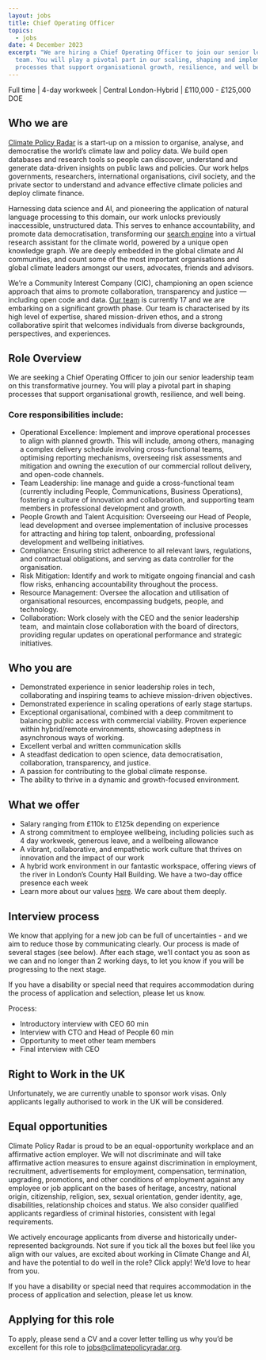 ```yaml
---
layout: jobs
title: Chief Operating Officer
topics:
  - jobs
date: 4 December 2023
excerpt: "We are hiring a Chief Operating Officer to join our senior leadership
  team. You will play a pivotal part in our scaling, shaping and implementing
  processes that support organisational growth, resilience, and well being. "
---
```

<!--StartFragment-->

Full time | 4-day workweek | Central London-Hybrid | £110,000 - £125,000 DOE 

## Who we are

[Climate Policy Radar](http://climatepolicyradar.org/) is a start-up on a mission to organise, analyse, and democratise the world’s climate law and policy data. We build open databases and research tools so people can discover, understand and generate data-driven insights on public laws and policies. Our work helps governments, researchers, international organisations, civil society, and the private sector to understand and advance effective climate policies and deploy climate finance.

Harnessing data science and AI, and pioneering the application of natural language processing to this domain, our work unlocks previously inaccessible, unstructured data. This serves to enhance accountability, and promote data democratisation, transforming our [search engine](https://app.climatepolicyradar.org) into a virtual research assistant for the climate world, powered by a unique open knowledge graph. We are deeply embedded in the global climate and AI communities, and count some of the most important organisations and global climate leaders amongst our users, advocates, friends and advisors.

We’re a Community Interest Company (CIC), championing an open science approach that aims to promote collaboration, transparency and justice — including open code and data. [Our team](https://climatepolicyradar.org/about#team) is currently 17 and we are embarking on a significant growth phase. Our team is characterised by its high level of expertise, shared mission-driven ethos, and a strong collaborative spirit that welcomes individuals from diverse backgrounds, perspectives, and experiences.

## Role Overview

We are seeking a Chief Operating Officer to join our senior leadership team on this transformative journey. You will play a pivotal part in shaping processes that support organisational growth, resilience, and well being.  

### Core responsibilities include:

* Operational Excellence: Implement and improve operational processes to align with planned growth. This will include, among others, managing a complex delivery schedule involving cross-functional teams, optimising reporting mechanisms, overseeing risk assessments and mitigation and owning the execution of our commercial rollout delivery, and open-code channels.
* Team Leadership: line manage and guide a cross-functional team (currently including People, Communications, Business Operations), fostering a culture of innovation and collaboration, and supporting team members in professional development and growth.
* People Growth and Talent Acquisition: Overseeing our Head of People, lead development and oversee implementation of inclusive processes for attracting and hiring top talent, onboarding, professional development and wellbeing initiatives. 
* Compliance: Ensuring strict adherence to all relevant laws, regulations, and contractual obligations, and serving as data controller for the organisation. 
* Risk Mitigation: Identify and work to mitigate ongoing financial and cash flow risks, enhancing accountability throughout the process.
* Resource Management: Oversee the allocation and utilisation of organisational resources, encompassing budgets, people, and technology.
* Collaboration: Work closely with the CEO and the senior leadership team,  and maintain close collaboration with the board of directors, providing regular updates on operational performance and strategic initiatives.

## Who you are

* Demonstrated experience in senior leadership roles in tech, collaborating and inspiring teams to achieve mission-driven objectives.
* Demonstrated experience in scaling operations of early stage startups.
* Exceptional organisational, combined with a deep commitment to balancing public access with commercial viability. Proven experience within hybrid/remote environments, showcasing adeptness in asynchronous ways of working.
* Excellent verbal and written communication skills
* A steadfast dedication to open science, data democratisation, collaboration, transparency, and justice.
* A passion for contributing to the global climate response. 
* The ability to thrive in a dynamic and growth-focused environment.

## What we offer

* Salary ranging from £110k to £125k depending on experience
* A strong commitment to employee wellbeing, including policies such as 4 day workweek, generous leave, and a wellbeing allowance
* A vibrant, collaborative, and empathetic work culture that thrives on innovation and the impact of our work
* A hybrid work environment in our fantastic workspace, offering views of the river in London’s County Hall Building. We have a two-day office presence each week
* Learn more about our values [here](https://climatepolicyradar.org/about#values). We care about them deeply.

## Interview process

We know that applying for a new job can be full of uncertainties - and we aim to reduce those by communicating clearly. Our process is made of several stages (see below). After each stage, we’ll contact you as soon as we can and no longer than 2 working days, to let you know if you will be progressing to the next stage.

If you have a disability or special need that requires accommodation during the process of application and selection, please let us know.

Process:

* Introductory interview with CEO 60 min
* Interview with CTO and Head of People 60 min
* Opportunity to meet other team members
* Final interview with CEO

## Right to Work in the UK

Unfortunately, we are currently unable to sponsor work visas. Only applicants legally authorised to work in the UK will be considered.

## Equal opportunities

Climate Policy Radar is proud to be an equal-opportunity workplace and an affirmative action employer. We will not discriminate and will take affirmative action measures to ensure against discrimination in employment, recruitment, advertisements for employment, compensation, termination, upgrading, promotions, and other conditions of employment against any employee or job applicant on the bases of heritage, ancestry, national origin, citizenship, religion, sex, sexual orientation, gender identity, age, disabilities, relationship choices and status. We also consider qualified applicants regardless of criminal histories, consistent with legal requirements.

We actively encourage applicants from diverse and historically under-represented backgrounds. Not sure if you tick all the boxes but feel like you align with our values, are excited about working in Climate Change and AI, and have the potential to do well in the role? Click apply! We’d love to hear from you.

If you have a disability or special need that requires accommodation in the process of application and selection, please let us know.

## Applying for this role

To apply, please send a CV and a cover letter telling us why you’d be excellent for this role to jobs@climatepolicyradar.org.

<!--EndFragment-->